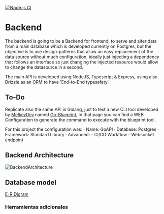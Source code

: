 [![Node.js CI](https://github.com/Mikegdro/PortfolioBackend/actions/workflows/node.js.yml/badge.svg)](https://github.com/Mikegdro/PortfolioBackend/actions/workflows/node.js.yml)

# Backend

The backend is going to be a Backend for frontend, to serve and alter data from a main database which is developed currently on Postgres, but the objective is to use design-patterns that allow an easy replacement of the data source without much configuration, ideally just injecting a dependency that follows an interface so just changing the injected resource would allow to change the datasource in a second.

The main API is developed using NodeJS, Typescript & Express, using also Drizzle as an ORM to have 'End-to-End typesafety'.


## To-Do
Replicate also the same API in Golang, just to test a new CLI tool developed by [MelkeyDev](https://www.youtube.com/@MelkeyDev) named [Go-Blueprint](https://go-blueprint.dev), in that page you can find a WEB Configuration to generate the command to execute with the blueprint tool.

For this project the configuration was:
    · Name: GoAPI
    · Database: Postgres
    · Framework: Standard Library
    · Advanced: 
        - CI/CD Workflow
        - Websocket endpoint

## Backend Architecture

![BackendArchitecture](./docs/Backend.png)

## Database model

[E-R Digram](./docs/PortfolioDB.png)

### Herramientas adicionales

